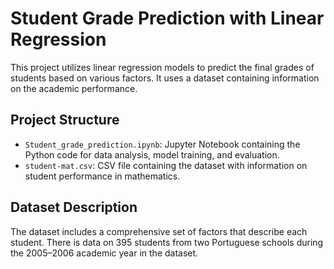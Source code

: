 # Student Grade Prediction with Linear Regression

This project utilizes linear regression models to predict the final grades of students based on various factors. It uses a dataset containing information on the academic performance.

## Project Structure
- `Student_grade_prediction.ipynb`: Jupyter Notebook containing the Python code for data analysis, model training, and evaluation.
- `student-mat.csv`: CSV file containing the dataset with information on student performance in mathematics.

## Dataset Description
The dataset includes a comprehensive set of factors that describe each student. There is data on 395 students from two Portuguese schools during the 2005–2006 academic year in the dataset. 
